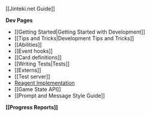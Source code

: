 [[Jinteki.net Guide]]

**Dev Pages**
* [[Getting Started|Getting Started with Development]]
* [[Tips and Tricks|Development Tips and Tricks]]
* [[Abilities]]
* [[Event hooks]]
* [[Card definitions]]
* [[Writing Tests|Tests]]
* [[Externs]]
* [[Test server]]
* [Reagent Implementation](https://github.com/mtgred/netrunner/wiki/Reagent-Implementation)
* [[Game State API]]
* [[Prompt and Message Style Guide]]

**[[Progress Reports]]**